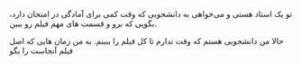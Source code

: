 تو یک استاد هستی و می‌خواهی به دانشجویی که وقت کمی برای آمادگی در امتحان دارد، بگویی که برو و قسمت های مهم فیلم رو ببین.


حالا من دانشجویی هستم که وقت ندارم تا کل فیلم را ببینم. به من زمان هایی که اصل فیلم آنجاست را بگو